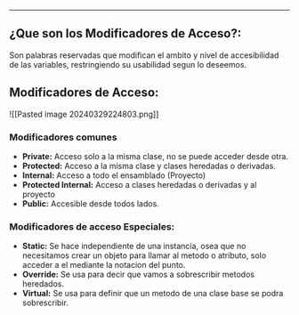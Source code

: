 
---
## ¿Que son los Modificadores de Acceso?:
Son palabras reservadas que modifican el ambito y nivel de accesibilidad de las variables, restringiendo su usabilidad segun lo deseemos.  

## Modificadores de Acceso:

![[Pasted image 20240329224803.png]]

### Modificadores comunes

- **Private:**
	 Acceso solo a la misma clase, no se puede acceder desde otra.
- **Protected:**
	 Acceso a la misma clase y clases heredadas o derivadas.
- **Internal:**
	 Acceso a todo el ensamblado (Proyecto)
- **Protected Internal:**
	 Acceso a clases heredadas o derivadas y al proyecto
- **Public:**
	 Accesible desde todos lados.

### Modificadores de acceso Especiales:

- **Static:** Se hace independiente de una instancia, osea que no necesitamos crear un objeto para llamar al metodo o atributo, solo  acceder a el mediante la notacion del punto.
- **Override:** Se usa para decir que vamos a sobrescribir metodos heredados.
- **Virtual:** Se usa para definir que un metodo de una clase base se podra sobrescribir.




